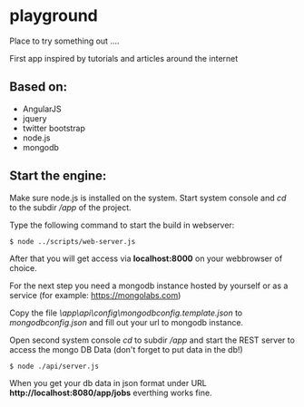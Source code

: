 playground
==========

Place to try something out ....

First app inspired by tutorials and articles around the internet

Based on:
---------
* AngularJS
* jquery
* twitter bootstrap
* node.js
* mongodb

Start the engine:
-----------------

Make sure node.js is installed on the system.
Start system console and *cd* to the subdir */app* of the project.

Type the following command to start the build in webserver:

    $ node ../scripts/web-server.js

After that you will get access via **localhost:8000** on your webbrowser of choice.

For the next step you need a mongodb instance hosted by yourself or as a service (for example: https://mongolabs.com)

Copy the file *\app\api\config\mongodbconfig.template.json* to *mongodbconfig.json* and fill out your url to mongodb instance.

Open second system console *cd* to subdir */app* and start the REST server to access the mongo DB Data (don't forget to put data in the db!)

    $ node ./api/server.js

When you get your db data in json format under URL **http://localhost:8080/app/jobs** everthing works fine.